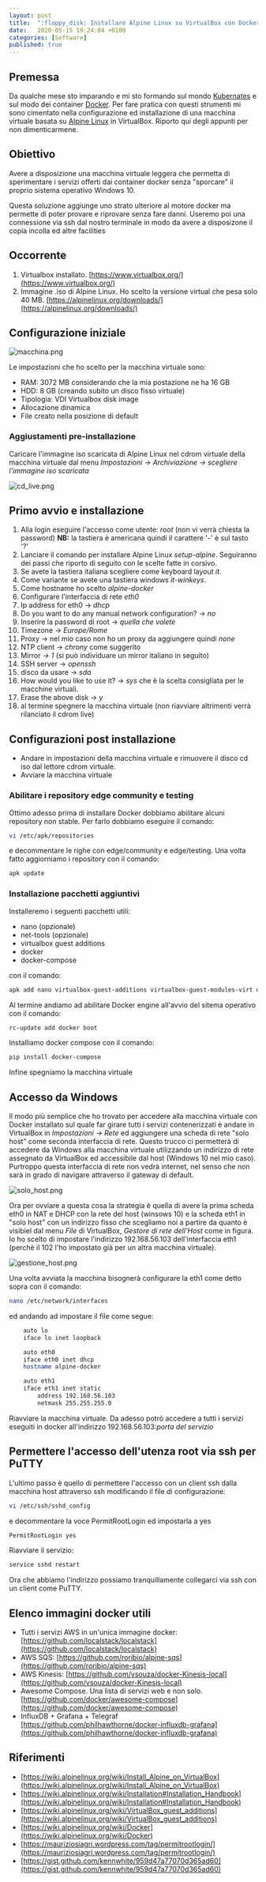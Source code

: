 ```yaml
---
layout: post
title:  ":floppy_disk: Installare Alpine Linux su VirtualBox con Docker"
date:   2020-05-15 19:24:04 +0100
categories: [Software]
published: true
---
```

## Premessa
Da qualche mese sto imparando e mi sto formando sul mondo [Kubernates](https://kubernetes.io/) e sul modo dei container [Docker](https://www.docker.com/). Per fare pratica con questi strumenti mi sono cimentato nella configurazione ed installazione di una macchina virtuale basata su [Alpine Linux](https://alpinelinux.org/downloads/) in VirtualBox. Riporto qui degli appunti per non dimenticarmene.

## Obiettivo

Avere a disposizione una macchina virtuale leggera che permetta di sperimentare i servizi offerti dai container docker senza "sporcare" il proprio sistema operativo Windows 10.

Questa soluzione aggiunge uno strato ulteriore al motore docker ma permette di poter provare e riprovare senza fare danni. Useremo poi una connessione via ssh dal nostro terminale in modo da avere a disposizone il copia incolla ed altre facilities

## Occorrente

1. Virtualbox installato. [https://www.virtualbox.org/](https://www.virtualbox.org/)
2. Immagine .iso di Alpine Linux. Ho scelto la versione virtual che pesa solo 40 MB. [https://alpinelinux.org/downloads/](https://alpinelinux.org/downloads/)

## Configurazione iniziale

![macchina.png](/assets/2020-05-15/macchina.png)

Le impostazioni che ho scelto per la macchina virtuale sono:

* RAM: 3072 MB considerando che la mia postazione ne ha 16 GB
* HDD: 8 GB (creando subito un disco fisso virtuale)
* Tipologia: VDI Virtualbox disk image
* Allocazione dinamica
* File creato nella posizione di default

### Aggiustamenti pre-installazione

Caricare l'immagine iso scaricata di Alpine Linux nel cdrom virtuale della macchina virtuale dal menu
_Impostazioni -> Archiviazione -> scegliere l'immagine iso scaricata_

![cd_live.png](/assets/2020-05-15/cd_live.png)

## Primo avvio e installazione

1. Alla login eseguire l'accesso come utente: _root_ (non vi verrà chiesta la password)
**NB:** la tastiera è americana quindi il carattere '-' è sul tasto '?'
2. Lanciare il comando per installare Alpine Linux _setup-alpine_. Seguiranno dei passi che riporto di seguito con le scelte fatte in corsivo.
3. Se avete la tastiera italiana scegliere come keyboard layout _it_.
4. Come variante se avete una tastiera windows _it-winkeys_.
5. Come hostname ho scelto _alpine-docker_
6. Configurare l'interfaccia di rete _eth0_
7. Ip address for eth0 -> _dhcp_
8. Do you want to do any manual network configuration? -> _no_
9. Inserire la password di root -> _quella che volete_
10. Timezone -> _Europe/Rome_
11. Proxy -> nel mio caso non ho un proxy da aggiungere quindi _none_
12. NTP client -> _chrony_ come suggerito
13. Mirror -> _1_ (si può individuare un mirror italiano in seguito)
14. SSH server -> _openssh_
15. disco da usare -> _sda_
16. How would you like to use it? -> _sys_ che è la scelta consigliata per le macchine virtuali.
17. Erase the above disk -> _y_
18. al termine spegnere la macchina virtuale (non riavviare altrimenti verrà rilanciato il cdrom live)

## Configurazioni post installazione

* Andare in impostazioni della macchina virtuale e rimuovere il disco cd iso dal lettore cdrom virtuale.
* Avviare la macchina virtuale

### Abilitare i repository edge community e testing

Ottimo adesso prima di installare Docker dobbiamo abilitare alcuni repository non stable. Per farlo dobbiamo eseguire il comando:

~~~bash
vi /etc/apk/repositories
~~~

e decommentare le righe con edge/community e edge/testing. Una volta fatto aggiorniamo i repository con il comando:

~~~bash
apk update
~~~

### Installazione pacchetti aggiuntivi

Installeremo i seguenti pacchetti utili:

* nano (opzionale)
* net-tools (opzionale)
* virtualbox guest additions
* docker
* docker-compose

con il comando:

~~~bash
apk add nano virtualbox-guest-additions virtualbox-guest-modules-virt docker py-pip python-dev libffi-dev openssl-dev gcc libc-dev make net-tools
~~~

Al termine andiamo ad abilitare Docker engine all'avvio del sitema operativo con il comando:

~~~bash
rc-update add docker boot
~~~

Installiamo docker compose con il comando:

~~~bash
pip install docker-compose
~~~

Infine spegniamo la macchina virtuale

## Accesso da Windows

Il modo più semplice che ho trovato per accedere alla macchina virtuale con Docker installato sul quale far girare tutti i servizi contenerizzati è andare in VirtualBox in _Impostazioni -> Rete_ ed  aggiungere una scheda di rete "solo host" come seconda interfaccia di rete.
Questo trucco ci permetterà di accedere da Windows alla macchina virtuale utilizzando un indirizzo di rete assegnato da VirtualBox ed accessibile dal host (Windows 10 nel mio caso).
Purtroppo questa interfaccia di rete non vedrà internet, nel senso che non sarà in grado di navigare attraverso il gateway di default.

![solo_host.png](/assets/2020-05-15/solo_host.png)

Ora per ovviare a questa cosa la strategia è quella di avere la prima scheda eth0 in NAT e DHCP con la rete del host (winsows 10) e la scheda eth1 in "solo host" con un indirizzo fisso che scegliamo noi a partire da quanto è visibiel dal menu _File_ di VirtualBox, _Gestore di rete dell'Host_ come in figura. Io ho scelto di impostare l'indirizzo 192.168.56.103 dell'interfaccia eth1 (perchè il 102 l'ho impostato già per un altra macchina virtuale).

![gestione_host.png](/assets/2020-05-15/gestione_host.png)

Una volta avviata la macchina bisognerà configurare la eth1 come detto sopra con il comando:

~~~bash
nano /etc/network/interfaces
~~~

ed andando ad impostare il file come segue:

~~~bash
    auto lo
    iface lo inet loopback

    auto eth0
    iface eth0 inet dhcp
    hostname alpine-docker

    auto eth1
    iface eth1 inet static
        address 192.168.56.103
        netmask 255.255.255.0
~~~

Riavviare la macchina virtuale. Da adesso potrò accedere a tutti i servizi eseguiti in docker all'indirizzo 192.168.56.103:_porta del servizio_

## Permettere l'accesso dell'utenza root via ssh per PuTTY

L'ultimo passo è quello di permettere l'accesso con un client ssh dalla macchina host attraverso ssh modificando il file di configurazione:

~~~bash
vi /etc/ssh/sshd_config
~~~

e decommentare la voce PermitRootLogin ed impostarla a yes

~~~bash
PermitRootLogin yes
~~~

Riavviare il servizio:

~~~bash
service sshd restart
~~~

Ora che abbiamo l'indirizzo possiamo tranquillamente collegarci via ssh con un client come PuTTY.

## Elenco immagini docker utili

* Tutti i servizi AWS in un'unica immagine docker: [https://github.com/localstack/localstack](https://github.com/localstack/localstack)
* AWS SQS: [https://github.com/roribio/alpine-sqs](https://github.com/roribio/alpine-sqs)
* AWS Kinesis: [https://github.com/vsouza/docker-Kinesis-local](https://github.com/vsouza/docker-Kinesis-local)
* Awesome Compose. Una lista di servizi web e non solo. [https://github.com/docker/awesome-compose](https://github.com/docker/awesome-compose)
* InfluxDB + Grafana + Telegraf [https://github.com/philhawthorne/docker-influxdb-grafana](https://github.com/philhawthorne/docker-influxdb-grafana)

## Riferimenti

* [https://wiki.alpinelinux.org/wiki/Install_Alpine_on_VirtualBox](https://wiki.alpinelinux.org/wiki/Install_Alpine_on_VirtualBox)
* [https://wiki.alpinelinux.org/wiki/Installation#Installation_Handbook](https://wiki.alpinelinux.org/wiki/Installation#Installation_Handbook)
* [https://wiki.alpinelinux.org/wiki/VirtualBox_guest_additions](https://wiki.alpinelinux.org/wiki/VirtualBox_guest_additions)
* [https://wiki.alpinelinux.org/wiki/Docker](https://wiki.alpinelinux.org/wiki/Docker)
* [https://mauriziosiagri.wordpress.com/tag/permitrootlogin/](https://mauriziosiagri.wordpress.com/tag/permitrootlogin/)
* [https://gist.github.com/kennwhite/959d47a77070d365ad60](https://gist.github.com/kennwhite/959d47a77070d365ad60)
